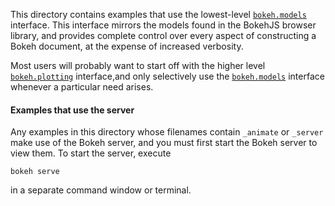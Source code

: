 This directory contains examples that use the lowest-level
[`bokeh.models`](https://bokeh.pydata.org/en/latest/docs/user_guide/concepts.html#bokeh-models)
interface. This interface mirrors the models found in the BokehJS browser
library, and provides complete control over every aspect of constructing a
Bokeh document, at the expense of increased verbosity.

Most users will probably want to start off with the higher level
[`bokeh.plotting`](https://bokeh.pydata.org/en/latest/docs/user_guide/plotting.html)
interface,and only selectively use the
[`bokeh.models`](https://bokeh.pydata.org/en/latest/docs/user_guide/concepts.html#bokeh-models)
interface whenever a particular need arises.

#### Examples that use the server

Any examples in this directory whose filenames contain `_animate` or `_server` make use of the Bokeh
server, and you must first start the Bokeh server to view them. To start the server, execute

    bokeh serve

in a separate command window or terminal.
